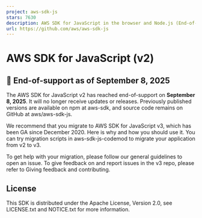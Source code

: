 ```yaml
---
project: aws-sdk-js
stars: 7630
description: AWS SDK for JavaScript in the browser and Node.js (End-of-Life as of 09/08/2025). The AWS SDK for JavaScript v3 in the browser and Node.js is available here: https://github.com/aws/aws-sdk-js-v3
url: https://github.com/aws/aws-sdk-js
---
```


AWS SDK for JavaScript (v2)
===========================

🚫 End-of-support as of **September 8, 2025**
---------------------------------------------

The AWS SDK for JavaScript v2 has reached end-of-support on **September 8, 2025**. It will no longer receive updates or releases. Previously published versions are available on npm at aws-sdk, and source code remains on GitHub at aws/aws-sdk-js.

We recommend that you migrate to AWS SDK for JavaScript v3, which has been GA since December 2020. Here is why and how you should use it. You can try migration scripts in aws-sdk-js-codemod to migrate your application from v2 to v3.

To get help with your migration, please follow our general guidelines to open an issue. To give feedback on and report issues in the v3 repo, please refer to Giving feedback and contributing.

License
-------

This SDK is distributed under the Apache License, Version 2.0, see LICENSE.txt and NOTICE.txt for more information.
